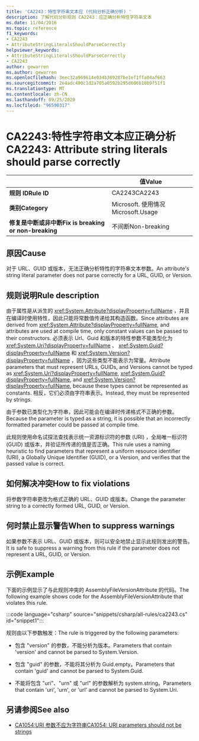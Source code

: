 ```yaml
---
title: 'CA2243：特性字符串文本应 (代码分析正确分析) '
description: 了解代码分析规则 CA2243：应正确分析特性字符串文本
ms.date: 11/04/2016
ms.topic: reference
f1_keywords:
- CA2243
- AttributeStringLiteralsShouldParseCorrectly
helpviewer_keywords:
- AttributeStringLiteralsShouldParseCorrectly
- CA2243
author: gewarren
ms.author: gewarren
ms.openlocfilehash: 3eec32a969614e034b369287be1ef1ffa04af663
ms.sourcegitcommit: 2e4adc490c1d2a705a0592b295d606b10b9f51f1
ms.translationtype: MT
ms.contentlocale: zh-CN
ms.lasthandoff: 09/25/2020
ms.locfileid: "96590317"
---
```

# <a name="ca2243-attribute-string-literals-should-parse-correctly"></a><span data-ttu-id="f8cd0-103">CA2243:特性字符串文本应正确分析</span><span class="sxs-lookup"><span data-stu-id="f8cd0-103">CA2243: Attribute string literals should parse correctly</span></span>

| | <span data-ttu-id="f8cd0-104">值</span><span class="sxs-lookup"><span data-stu-id="f8cd0-104">Value</span></span> |
|-|-|
| <span data-ttu-id="f8cd0-105">**规则 ID**</span><span class="sxs-lookup"><span data-stu-id="f8cd0-105">**Rule ID**</span></span> |<span data-ttu-id="f8cd0-106">CA2243</span><span class="sxs-lookup"><span data-stu-id="f8cd0-106">CA2243</span></span>|
| <span data-ttu-id="f8cd0-107">**类别**</span><span class="sxs-lookup"><span data-stu-id="f8cd0-107">**Category**</span></span> |<span data-ttu-id="f8cd0-108">Microsoft. 使用情况</span><span class="sxs-lookup"><span data-stu-id="f8cd0-108">Microsoft.Usage</span></span>|
| <span data-ttu-id="f8cd0-109">**修复是中断或非中断**</span><span class="sxs-lookup"><span data-stu-id="f8cd0-109">**Fix is breaking or non-breaking**</span></span> |<span data-ttu-id="f8cd0-110">不间断</span><span class="sxs-lookup"><span data-stu-id="f8cd0-110">Non-breaking</span></span>|

## <a name="cause"></a><span data-ttu-id="f8cd0-111">原因</span><span class="sxs-lookup"><span data-stu-id="f8cd0-111">Cause</span></span>

<span data-ttu-id="f8cd0-112">对于 URL、GUID 或版本，无法正确分析特性的字符串文本参数。</span><span class="sxs-lookup"><span data-stu-id="f8cd0-112">An attribute's string literal parameter does not parse correctly for a URL, GUID, or Version.</span></span>

## <a name="rule-description"></a><span data-ttu-id="f8cd0-113">规则说明</span><span class="sxs-lookup"><span data-stu-id="f8cd0-113">Rule description</span></span>

<span data-ttu-id="f8cd0-114">由于属性是从派生的 <xref:System.Attribute?displayProperty=fullName> ，并且在编译时使用特性，因此只能将常数值传递给其构造函数。</span><span class="sxs-lookup"><span data-stu-id="f8cd0-114">Since attributes are derived from <xref:System.Attribute?displayProperty=fullName>, and attributes are used at compile time, only constant values can be passed to their constructors.</span></span> <span data-ttu-id="f8cd0-115">必须表示 Url、Guid 和版本的特性参数不能类型化为 <xref:System.Uri?displayProperty=fullName> 、 <xref:System.Guid?displayProperty=fullName> 和 <xref:System.Version?displayProperty=fullName> ，因为这些类型不能表示为常量。</span><span class="sxs-lookup"><span data-stu-id="f8cd0-115">Attribute parameters that must represent URLs, GUIDs, and Versions cannot be typed as <xref:System.Uri?displayProperty=fullName>, <xref:System.Guid?displayProperty=fullName>, and <xref:System.Version?displayProperty=fullName>, because these types cannot be represented as constants.</span></span> <span data-ttu-id="f8cd0-116">相反，它们必须由字符串表示。</span><span class="sxs-lookup"><span data-stu-id="f8cd0-116">Instead, they must be represented by strings.</span></span>

<span data-ttu-id="f8cd0-117">由于参数已类型化为字符串，因此可能会在编译时传递格式不正确的参数。</span><span class="sxs-lookup"><span data-stu-id="f8cd0-117">Because the parameter is typed as a string, it is possible that an incorrectly formatted parameter could be passed at compile time.</span></span>

<span data-ttu-id="f8cd0-118">此规则使用命名试探法查找表示统一资源标识符的参数 (URI) ，全局唯一标识符 (GUID) 或版本，并验证所传递的值是否正确。</span><span class="sxs-lookup"><span data-stu-id="f8cd0-118">This rule uses a naming heuristic to find parameters that represent a uniform resource identifier (URI), a Globally Unique Identifier (GUID), or a Version, and verifies that the passed value is correct.</span></span>

## <a name="how-to-fix-violations"></a><span data-ttu-id="f8cd0-119">如何解决冲突</span><span class="sxs-lookup"><span data-stu-id="f8cd0-119">How to fix violations</span></span>

<span data-ttu-id="f8cd0-120">将参数字符串更改为格式正确的 URL、GUID 或版本。</span><span class="sxs-lookup"><span data-stu-id="f8cd0-120">Change the parameter string to a correctly formed URL, GUID, or Version.</span></span>

## <a name="when-to-suppress-warnings"></a><span data-ttu-id="f8cd0-121">何时禁止显示警告</span><span class="sxs-lookup"><span data-stu-id="f8cd0-121">When to suppress warnings</span></span>

<span data-ttu-id="f8cd0-122">如果参数不表示 URL、GUID 或版本，则可以安全地禁止显示此规则发出的警告。</span><span class="sxs-lookup"><span data-stu-id="f8cd0-122">It is safe to suppress a warning from this rule if the parameter does not represent a URL, GUID, or Version.</span></span>

## <a name="example"></a><span data-ttu-id="f8cd0-123">示例</span><span class="sxs-lookup"><span data-stu-id="f8cd0-123">Example</span></span>

<span data-ttu-id="f8cd0-124">下面的示例显示了与此规则冲突的 AssemblyFileVersionAttribute 的代码。</span><span class="sxs-lookup"><span data-stu-id="f8cd0-124">The following example shows code for the AssemblyFileVersionAttribute that violates this rule.</span></span>

:::code language="csharp" source="snippets/csharp/all-rules/ca2243.cs" id="snippet1":::

<span data-ttu-id="f8cd0-125">规则由以下参数触发：</span><span class="sxs-lookup"><span data-stu-id="f8cd0-125">The rule is triggered by the following parameters:</span></span>

- <span data-ttu-id="f8cd0-126">包含 "version" 的参数，不能分析为版本。</span><span class="sxs-lookup"><span data-stu-id="f8cd0-126">Parameters that contain 'version' and cannot be parsed to System.Version.</span></span>

- <span data-ttu-id="f8cd0-127">包含 "guid" 的参数，不能将其分析为 Guid.empty。</span><span class="sxs-lookup"><span data-stu-id="f8cd0-127">Parameters that contain 'guid' and cannot be parsed to System.Guid.</span></span>

- <span data-ttu-id="f8cd0-128">不能将包含 "uri"、"urn" 或 "url" 的参数解析为 system.string。</span><span class="sxs-lookup"><span data-stu-id="f8cd0-128">Parameters that contain 'uri', 'urn', or 'url' and cannot be parsed to System.Uri.</span></span>

## <a name="see-also"></a><span data-ttu-id="f8cd0-129">另请参阅</span><span class="sxs-lookup"><span data-stu-id="f8cd0-129">See also</span></span>

- [<span data-ttu-id="f8cd0-130">CA1054:URI 参数不应为字符串</span><span class="sxs-lookup"><span data-stu-id="f8cd0-130">CA1054: URI parameters should not be strings</span></span>](ca1054.md)
